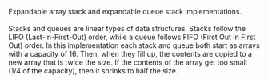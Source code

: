 Expandable array stack and expandable queue stack implementations. <br /> <br />
Stacks and queues are linear types of data structures. Stacks follow the LIFO (Last-In-First-Out) order, while a queue follows FIFO (First Out In First Out) order. In this implementation each stack and queue both start as arrays with a capacity of 16. Then, when they fill up, the contents are copied to a new array that is twice the size. If the contents of the array get too small (1/4 of the capacity), then it shrinks to half the size.  <br />
